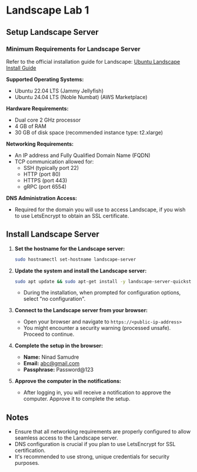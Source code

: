 # Landscape Lab 1

## Setup Landscape Server

### Minimum Requirements for Landscape Server

Refer to the official installation guide for Landscape: [Ubuntu Landscape Install Guide](https://ubuntu.com/landscape/install)

**Supported Operating Systems:**
- Ubuntu 22.04 LTS (Jammy Jellyfish)
- Ubuntu 24.04 LTS (Noble Numbat) (AWS Marketplace)

**Hardware Requirements:**
- Dual core 2 GHz processor
- 4 GB of RAM
- 30 GB of disk space (recommended instance type: t2.xlarge)

**Networking Requirements:**
- An IP address and Fully Qualified Domain Name (FQDN)
- TCP communication allowed for:
  - SSH (typically port 22)
  - HTTP (port 80)
  - HTTPS (port 443)
  - gRPC (port 6554)

**DNS Administration Access:**
- Required for the domain you will use to access Landscape, if you wish to use LetsEncrypt to obtain an SSL certificate.

## Install Landscape Server

1. **Set the hostname for the Landscape server:**
    ```sh
    sudo hostnamectl set-hostname landscape-server
    ```

2. **Update the system and install the Landscape server:**
    ```sh
    sudo apt update && sudo apt-get install -y landscape-server-quickstart
    ```
    - During the installation, when prompted for configuration options, select "no configuration".

3. **Connect to the Landscape server from your browser:**
    - Open your browser and navigate to `https://<public-ip-address>`
    - You might encounter a security warning (processed unsafe). Proceed to continue.

4. **Complete the setup in the browser:**
    - **Name:** Ninad Samudre
    - **Email:** abc@gmail.com
    - **Passphrase:** Password@123

5. **Approve the computer in the notifications:**
    - After logging in, you will receive a notification to approve the computer. Approve it to complete the setup.

## Notes

- Ensure that all networking requirements are properly configured to allow seamless access to the Landscape server.
- DNS configuration is crucial if you plan to use LetsEncrypt for SSL certification.
- It's recommended to use strong, unique credentials for security purposes.

